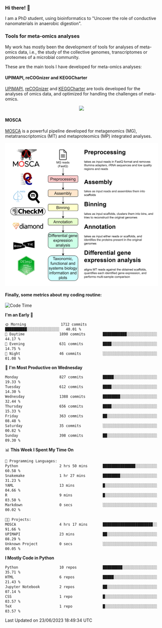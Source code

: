 ### Hi there! 👋

I am a PhD student, using bioinformatics to "Uncover the role of conductive nanomaterials in anaerobic digestion".

### Tools for meta-omics analyses

My work has mostly been the development of tools for analyses of meta-omics data, i.e., the study of the collective genomes, transcriptomes or proteomes of a microbial community.

These are the main tools I have developed for meta-omics analyses:

#### UPIMAPI, reCOGnizer and KEGGCharter

[UPIMAPI](https://github.com/iquasere/UPIMAPI), [reCOGnizer](https://github.com/iquasere/reCOGnizer) and [KEGGCharter](https://github.com/iquasere/KEGGCharter) are tools developed for the analyses of omics data, and optimized for handling the challenges of meta-omics.

<p align="center">
    <img src="assets/annotation_paper.png">
</p>

#### MOSCA

[MOSCA](https://github.com/iquasere/MOSCA) is a powerful pipeline developed for metagenomics (MG), metatranscriptomics (MT) and metaproteomics (MP) integrated analyses.

<p align="center">
    <img src="assets/mosca_workflow.png" align="center" width="700">
</p>


#### Finally, some metrics about my coding routine:

<!--START_SECTION:waka-->
![Code Time](http://img.shields.io/badge/Code%20Time-593%20hrs%2030%20mins-blue)

**I'm an Early 🐤** 

```text
🌞 Morning                1712 commits        ██████████░░░░░░░░░░░░░░░   40.01 % 
🌆 Daytime                1890 commits        ███████████░░░░░░░░░░░░░░   44.17 % 
🌃 Evening                631 commits         ████░░░░░░░░░░░░░░░░░░░░░   14.75 % 
🌙 Night                  46 commits          ░░░░░░░░░░░░░░░░░░░░░░░░░   01.08 % 
```
📅 **I'm Most Productive on Wednesday** 

```text
Monday                   827 commits         █████░░░░░░░░░░░░░░░░░░░░   19.33 % 
Tuesday                  612 commits         ████░░░░░░░░░░░░░░░░░░░░░   14.30 % 
Wednesday                1388 commits        ████████░░░░░░░░░░░░░░░░░   32.44 % 
Thursday                 656 commits         ████░░░░░░░░░░░░░░░░░░░░░   15.33 % 
Friday                   363 commits         ██░░░░░░░░░░░░░░░░░░░░░░░   08.48 % 
Saturday                 35 commits          ░░░░░░░░░░░░░░░░░░░░░░░░░   00.82 % 
Sunday                   398 commits         ██░░░░░░░░░░░░░░░░░░░░░░░   09.30 % 
```


📊 **This Week I Spent My Time On** 

```text
💬 Programming Languages: 
Python                   2 hrs 50 mins       ███████████████░░░░░░░░░░   60.58 % 
Snakemake                1 hr 27 mins        ████████░░░░░░░░░░░░░░░░░   31.23 % 
YAML                     13 mins             █░░░░░░░░░░░░░░░░░░░░░░░░   04.66 % 
R                        9 mins              █░░░░░░░░░░░░░░░░░░░░░░░░   03.50 % 
Markdown                 0 secs              ░░░░░░░░░░░░░░░░░░░░░░░░░   00.02 % 

🐱‍💻 Projects: 
MOSCA                    4 hrs 17 mins       ███████████████████████░░   91.66 % 
UPIMAPI                  23 mins             ██░░░░░░░░░░░░░░░░░░░░░░░   08.29 % 
Unknown Project          0 secs              ░░░░░░░░░░░░░░░░░░░░░░░░░   00.05 % 
```

**I Mostly Code in Python** 

```text
Python                   10 repos            █████████░░░░░░░░░░░░░░░░   35.71 % 
HTML                     6 repos             █████░░░░░░░░░░░░░░░░░░░░   21.43 % 
Jupyter Notebook         2 repos             ██░░░░░░░░░░░░░░░░░░░░░░░   07.14 % 
CSS                      1 repo              █░░░░░░░░░░░░░░░░░░░░░░░░   03.57 % 
TeX                      1 repo              █░░░░░░░░░░░░░░░░░░░░░░░░   03.57 % 
```




 Last Updated on 23/06/2023 18:49:34 UTC
<!--END_SECTION:waka-->
